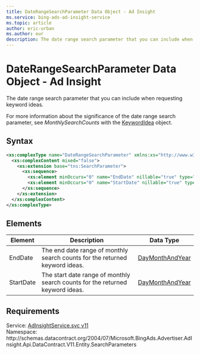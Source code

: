 ```yaml
---
title: DateRangeSearchParameter Data Object - Ad Insight
ms.service: bing-ads-ad-insight-service
ms.topic: article
author: eric-urban
ms.author: eur
description: The date range search parameter that you can include when requesting keyword ideas.
---
```

# DateRangeSearchParameter Data Object - Ad Insight
The date range search parameter that you can include when requesting keyword ideas.

For more information about the significance of the date range search parameter, see *MonthlySearchCounts* with the [KeywordIdea](../ad-insight-service/keywordidea.md) object.

## Syntax
```xml
<xs:complexType name="DateRangeSearchParameter" xmlns:xs="http://www.w3.org/2001/XMLSchema">
  <xs:complexContent mixed="false">
    <xs:extension base="tns:SearchParameter">
      <xs:sequence>
        <xs:element minOccurs="0" name="EndDate" nillable="true" type="q9:DayMonthAndYear" xmlns:q9="http://schemas.datacontract.org/2004/07/Microsoft.BingAds.Advertiser.AdInsight.Api.DataContract.V11.Entity" />
        <xs:element minOccurs="0" name="StartDate" nillable="true" type="q10:DayMonthAndYear" xmlns:q10="http://schemas.datacontract.org/2004/07/Microsoft.BingAds.Advertiser.AdInsight.Api.DataContract.V11.Entity" />
      </xs:sequence>
    </xs:extension>
  </xs:complexContent>
</xs:complexType>
```

## <a name="elements"></a>Elements

|Element|Description|Data Type|
|-----------|---------------|-------------|
|<a name="enddate"></a>EndDate|The end date range of monthly search counts for the returned keyword ideas.|[DayMonthAndYear](daymonthandyear.md)|
|<a name="startdate"></a>StartDate|The start date range of monthly search counts for the returned keyword ideas.|[DayMonthAndYear](daymonthandyear.md)|

## Requirements
Service: [AdInsightService.svc v11](https://adinsight.api.bingads.microsoft.com/Api/Advertiser/AdInsight/v11/AdInsightService.svc)  
Namespace: http\://schemas.datacontract.org/2004/07/Microsoft.BingAds.Advertiser.AdInsight.Api.DataContract.V11.Entity.SearchParameters  


